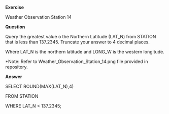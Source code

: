 **Exercise**

Weather Observation Station 14

**Question**

Query the greatest value o the Northern Latitude (LAT_N) from STATION that is less than 137.2345. Truncate your answer to 4 decimal places.

Where LAT_N is the northern latitude and LONG_W is the western longitude.

*Note: Refer to Weather_Observation_Station_14.png file provided in repository.

**Answer**

SELECT ROUND(MAX(LAT_N),4)

FROM STATION

WHERE LAT_N < 137.2345;




